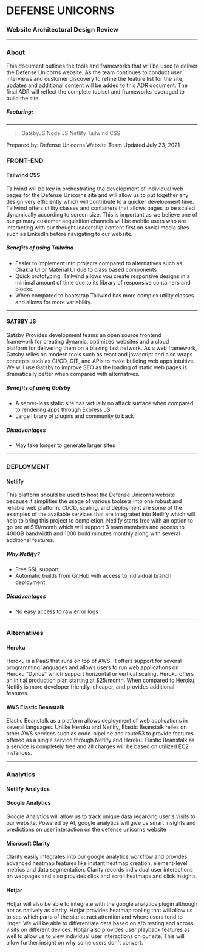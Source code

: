 # DEFENSE UNICORNS

### Website Architectural Design Review

---

### About

This document outlines the tools and frameworks that will be used to deliver the Defense Unicorns website. As the team continues to conduct user interviews and customer discovery to refine the feature list for the site, updates and additional content will be added to this ADR document. The final ADR will reflect the complete toolset and frameworks leveraged to build the site.

##### Featuring:

---

> GatsbyJS
> Node JS
> Netlify
> Tailwind CSS

Prepared by: Defense Unicorns Website Team
Updated July 23, 2021

### FRONT-END

#### Tailwind CSS

Tailwind will be key in orchestrating the development of individual web pages for the Defense Unicorns site and will allow us to put together any design very efficiently which will contribute to a quicker development time. Tailwind offers utility classes and containers that allows pages to be scaled dynamically according to screen size. This is important as we believe one of our primary customer acquisition channels will be mobile users who are interacting with our thought leadership content first on social media sites such as LinkedIn before navigating to our website.

##### Benefits of using Tailwind

- Easier to implement into projects compared to alternatives such as Chakra UI or Material UI due to class based components
- Quick prototyping. Tailwind allows you create responsive designs in a minimal amount of time due to its library of responsive containers and blocks.
- When compared to bootstrap Tailwind has more complex utility classes and allows for more variability.

---

#### GATSBY JS

Gatsby Provides development teams an open source frontend framework for creating dynamic, optimized websites and a cloud platform for delivering them on a blazing fast network. As a web framework, Gatsby relies on modern tools such as react and javascript and also wraps concepts such as CI/CD, GIT, and APIs to make building web apps intuitive. We will use Gatsby to improve SEO as the loading of static web pages is dramatically better when compared with alternatives.

##### Benefits of using Gatsby

- A server-less static site has virtually no attack surface when compared to rendering apps through Express JS
- Large library of plugins and community to back

##### Disadvantages

- May take longer to generate larger sites

---

### DEPLOYMENT

#### Netlify

This platform should be used to host the Defense Unicorns website because it simplifies the usage of various toolsets into one robust and reliable web platform. CI/CD, scaling, and deployment are some of the examples of the available services that are integrated into Netlify which will help to bring this project to completion. Netlify starts free with an option to go pro at $19/month which will support 3 team members and access to 400GB bandwidth and 1000 build minutes monthly along with several additional features.

##### Why Netlify?

- Free SSL support
- Automatic builds from GitHub with access to individual branch deployment

##### Disadvantages

- No easy access to raw error logs

---

### Alternatives

#### Heroku

Heroku is a PaaS that runs on top of AWS. It offers support for several programming languages and allows users to run web applications on Heroku “Dynos” which support horizontal or vertical scaling. Heroku offers an initial production plan starting at $25/month. When compared to Heroku, Netlify is more developer friendly, cheaper, and provides additional features.

#### AWS Elastic Beanstalk

Elastic Beanstalk as a platform allows deployment of web applications in several languages. Unlike Heroku and Netlify, Elastic Beanstalk relies on other AWS services such as code-pipeline and route53 to provide features offered as a single service through Netlify and Heroku. Elastic Beanstalk as a service is completely free and all charges will be based on utilized EC2 instances.


---

### Analytics

#### Netlify Analytics


#### Google Analytics 

Google Analytics will allow us to track unique data regarding user's visits to our website. Powered by AI, google analytics will give us smart insights and predictions on user interaction on the defense unicorns website

#### Microsoft Clarity 

Clarity easily integrates into our google analytics workflow and provides advanced heatmap features like instant heatmap creation, element-level metrics and data segmentation. Clarity records individual user interactions on webpages and also provides click and scroll heatmaps and click insights.

#### Hotjar

Hotjar will also be able to integrate with the google analytics plugin although not as natively as clarity. Hotjar  provides heatmap tooling that will allow us to see which parts of the site attract attention and where users tend to linger. We will be able to differentiate data based on a/b testing and across visits on different devices. Hotjar also provides user playback features as well to allow us to view individual user interactions on our site. This will allow further insight on why some users don't convert. 
